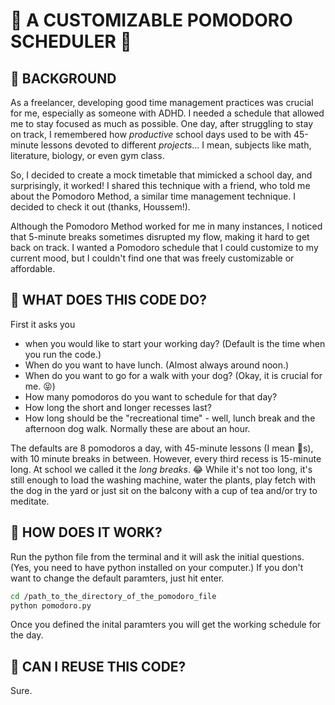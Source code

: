 # 🍅 A CUSTOMIZABLE POMODORO SCHEDULER 🍅
## 🍅 BACKGROUND
As a freelancer, developing good time management practices was crucial for me, especially as someone with ADHD. I needed a schedule that allowed me to stay focused as much as possible. One day, after struggling to stay on track, I remembered how *productive* school days used to be with 45-minute lessons devoted to different *projects*... I mean, subjects like math, literature, biology, or even gym class.

So, I decided to create a mock timetable that mimicked a school day, and surprisingly, it worked! I shared this technique with a friend, who told me about the Pomodoro Method, a similar time management technique. I decided to check it out (thanks, Houssem!).

Although the Pomodoro Method worked for me in many instances, I noticed that 5-minute breaks sometimes disrupted my flow, making it hard to get back on track. I wanted a Pomodoro schedule that I could customize to my current mood, but I couldn't find one that was freely customizable or affordable.

## 🍅 WHAT DOES THIS CODE DO?
First it asks you
- when you would like to start your working day? (Default is the time when you run the code.)
- When do you want to have lunch. (Almost always around noon.)
- When do you want to go for a walk with your dog? (Okay, it is crucial for me. 😝)
- How many pomodoros do you want to schedule for that day?
- How long the short and longer recesses last?
- How long should be the "recreational time" - well, lunch break and the afternoon dog walk. Normally these are about an hour.

The defaults are 8 pomodoros a day, with 45-minute lessons (I mean 🍅s), with 10 minute breaks in between. However, every third recess is 15-minute long. At school we called it the *long breaks*. 😂 While it's not too long, it's still enough to load the washing machine, water the plants, play fetch with the dog in the yard or just sit on the balcony with a cup of tea and/or try to meditate. 

## 🍅 HOW DOES IT WORK?
Run the python file from the terminal and it will ask the initial questions. (Yes, you need to have python installed on your computer.) If you don't want to change the default paramters, just hit enter. 

```bash
cd /path_to_the_directory_of_the_pomodoro_file
python pomodoro.py
```
Once you defined the inital paramters you will get the working schedule for the day.

## 🍅 CAN I REUSE THIS CODE?
Sure.
